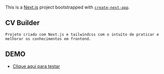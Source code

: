 This is a [Next.js](https://nextjs.org/) project bootstrapped with [`create-next-app`](https://github.com/vercel/next.js/tree/canary/packages/create-next-app).

## CV Builder

    Projeto criado com Next.js e tailwindcss com o intuíto de praticar e melhorar os conhecimentos em frontend.

## DEMO

-   [Clique aqui para testar](https://build-your-resume-frontend.vercel.app)
